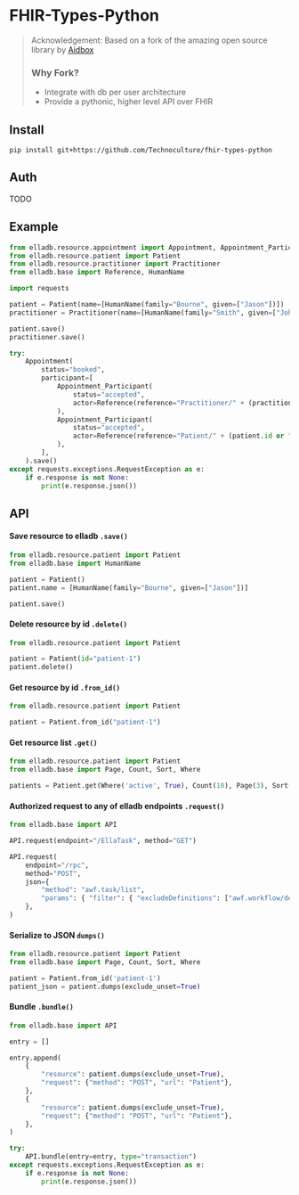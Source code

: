 # FHIR-Types-Python

> Acknowledgement: Based on a fork of the amazing open source library by [Aidbox](https://aidbox.app/)
>
> ### Why Fork?
> - Integrate with db per user architecture
> - Provide a pythonic, higher level API over FHIR

## Install

```shell
pip install git+https://github.com/Technoculture/fhir-types-python
```

## Auth
TODO

## Example

```python
from elladb.resource.appointment import Appointment, Appointment_Participant
from elladb.resource.patient import Patient
from elladb.resource.practitioner import Practitioner
from elladb.base import Reference, HumanName

import requests

patient = Patient(name=[HumanName(family="Bourne", given=["Jason"])])
practitioner = Practitioner(name=[HumanName(family="Smith", given=["John"])])

patient.save()
practitioner.save()

try:
    Appointment(
        status="booked",
        participant=[
            Appointment_Participant(
                status="accepted",
                actor=Reference(reference="Practitioner/" + (practitioner.id or "")),
            ),
            Appointment_Participant(
                status="accepted",
                actor=Reference(reference="Patient/" + (patient.id or "")),
            ),
        ],
    ).save()
except requests.exceptions.RequestException as e:
    if e.response is not None:
        print(e.response.json())
```

## API

#### Save resource to elladb `.save()`

```python
from elladb.resource.patient import Patient
from elladb.base import HumanName

patient = Patient()
patient.name = [HumanName(family="Bourne", given=["Jason"])]

patient.save()
```

#### Delete resource by id `.delete()`

```python
from elladb.resource.patient import Patient

patient = Patient(id="patient-1")
patient.delete()
```

#### Get resource by id `.from_id()`

```python
from elladb.resource.patient import Patient

patient = Patient.from_id("patient-1")
```

#### Get resource list `.get()`

```python
from elladb.resource.patient import Patient
from elladb.base import Page, Count, Sort, Where

patients = Patient.get(Where('active', True), Count(10), Page(3), Sort('created_at', 'desc'))
```

#### Authorized request to any of elladb endpoints `.request()`

```python
from elladb.base import API

API.request(endpoint="/EllaTask", method="GET")

API.request(
    endpoint="/rpc",
    method="POST",
    json={
        "method": "awf.task/list",
        "params": { "filter": { "excludeDefinitions": ["awf.workflow/decision-task"] }},
    },
)
```

#### Serialize to JSON `dumps()`

```python
from elladb.resource.patient import Patient
from elladb.base import Page, Count, Sort, Where

patient = Patient.from_id('patient-1')
patient_json = patient.dumps(exclude_unset=True)
```

#### Bundle `.bundle()`

```python
from elladb.base import API

entry = []

entry.append(
    {
        "resource": patient.dumps(exclude_unset=True),
        "request": {"method": "POST", "url": "Patient"},
    },
    {
        "resource": patient.dumps(exclude_unset=True),
        "request": {"method": "POST", "url": "Patient"},
    },
)

try:
    API.bundle(entry=entry, type="transaction")
except requests.exceptions.RequestException as e:
    if e.response is not None:
        print(e.response.json())
```
